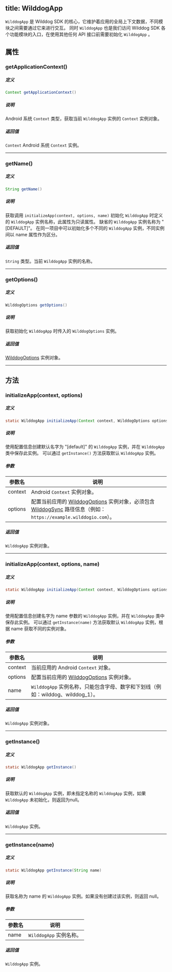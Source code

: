 title:  WilddogApp
---
`WilddogApp` 是 Wilddog SDK 的核心，它维护着应用的全局上下文数据，不同模块之间需要通过它来进行交互。
同时 `WilddogApp` 也是我们访问 Wilddog SDK 各个功能模块的入口，在使用其他任何 API 接口前需要初始化 `WilddogApp` 。

## 属性

### getApplicationContext()
##### 定义

```java
Context getApplicationContext()
```

##### 说明

Android 系统 `Context` 类型，获取当前 `WilddogApp` 实例的 `Context` 实例对象。

##### 返回值

 `Context` Android 系统 `Context` 实例。
</br>

--- 


### getName()
##### 定义

```java
String getName()
```

##### 说明

获取调用 `initializeApp(context, options, name)` 初始化 `WilddogApp` 时定义的 `WilddogApp` 实例名称，此属性为只读属性。
缺省的 `WilddogApp` 实例名称为 "[DEFAULT]"。
在同一项目中可以初始化多个不同的 `WilddogApp` 实例，不同实例间以 name 属性作为区分。


##### 返回值

`String` 类型。当前 `WilddogApp` 实例的名称。
</br>

--- 
### getOptions()

##### 定义

```java
WilddogOptions getOptions()
```

##### 说明

获取初始化 `WilddogApp` 时传入的 `WilddogOptions` 实例。

##### 返回值
[WilddogOptions](/sync/Android/api/WilddogOptions.html) 实例对象。
</br>

--- 

## 方法

### initializeApp(context, options)
##### 定义

```java
static WilddogApp initializeApp(Context context, WilddogOptions options)
```

##### 说明

使用配置信息创建默认名字为 "[default]" 的 `WilddogApp` 实例，并在 `WilddogApp` 类中保存此实例。
可以通过 `getInstance()` 方法获取默认 `WilddogApp` 实例。


##### 参数

参数名 | 说明
--- | ---
context | Android `Context` 实例对象。
options | 配置当前应用的 [WilddogOptions](/sync/Android/api/WilddogOptions.html) 实例对象，必须包含 [WilddogSync](/sync/Android/api/WilddogSync.html) 路径信息（例如：`https://example.wilddogio.com`）。

##### 返回值
`WilddogApp` 实例对象。
</br>

--- 
### initializeApp(context, options, name)
##### 定义

```java
static WilddogApp initializeApp(Context context, WilddogOptions options, String name)
```

##### 说明

使用配置信息创建名字为 name 参数的 `WilddogApp` 实例，并在 `WilddogApp` 类中保存此实例。
可以通过 `getInstance(name)` 方法获取默认 `WilddogApp` 实例，根据 name 获取不同的实例对象。

##### 参数

参数名 | 说明
--- | ---
context | 当前应用的 Android `Context` 对象。
options | 配置当前应用的 [WilddogOptions](/sync/Android/api/WilddogOptions.html) 实例对象。
name | `WilddogApp` 实例名称，只能包含字母、数字和下划线（例如：wilddog、wilddog_1）。

##### 返回值
`WilddogApp` 实例对象。
</br>

--- 

### getInstance()
##### 定义

```java
static WilddogApp getInstance()
```

##### 说明

获取默认的 `WilddogApp` 实例，即未指定名称的 `WilddogApp` 实例，如果 `WilddogApp` 未初始化，则返回为null。

##### 返回值

`WilddogApp` 实例。
</br>

--- 

### getInstance(name)
##### 定义

```java
static WilddogApp getInstance(String name)
```

##### 说明

获取名称为 name 的 `WilddogApp` 实例。如果没有创建过该实例，则返回 null。

##### 参数


参数名 | 说明
--- | ---
name | `WilddogApp` 实例名称。

##### 返回值

`WilddogApp` 实例。
</br>




    


